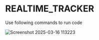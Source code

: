 # REALTIME_TRACKER
Use following commands to run code


![Screenshot 2025-03-16 113223](https://github.com/user-attachments/assets/d4e447d9-6267-461e-bc5f-270a84c441b7)

